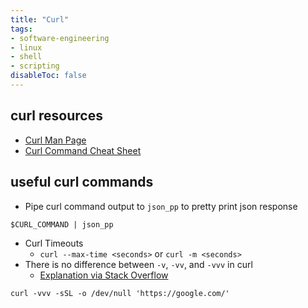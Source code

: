 ```yaml
---
title: "Curl"
tags:
- software-engineering
- linux
- shell
- scripting
disableToc: false
---
```


## curl resources
- [Curl Man Page](https://curl.se/docs/manpage.html)
- [Curl Command Cheat Sheet](https://reqbin.com/req/c-kdnocjul/curl-commands)

## useful curl commands
- Pipe curl command output to `json_pp` to pretty print json response
```
$CURL_COMMAND | json_pp
```
- Curl Timeouts
  - `curl --max-time <seconds>` or `curl -m <seconds>`
- There is no difference between `-v`, `-vv`, and `-vvv` in curl
  - [Explanation via Stack Overflow](https://stackoverflow.com/questions/24402473/what-is-meaning-of-vvv-option-in-curl-request)
```
curl -vvv -sSL -o /dev/null 'https://google.com/'
```